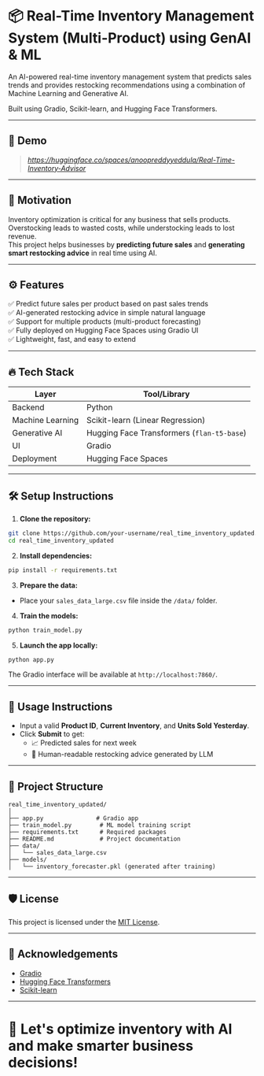 # 📦 Real-Time Inventory Management System (Multi-Product) using GenAI & ML

An AI-powered real-time inventory management system that predicts sales trends and provides restocking recommendations using a combination of Machine Learning and Generative AI.

Built using Gradio, Scikit-learn, and Hugging Face Transformers.

---

## 📸 Demo

> *https://huggingface.co/spaces/anoopreddyyeddula/Real-Time-Inventory-Advisor*

---

## 🧠 Motivation

Inventory optimization is critical for any business that sells products.  
Overstocking leads to wasted costs, while understocking leads to lost revenue.  
This project helps businesses by **predicting future sales** and **generating smart restocking advice** in real time using AI.

---

## ⚙️ Features

✅ Predict future sales per product based on past sales trends  
✅ AI-generated restocking advice in simple natural language  
✅ Support for multiple products (multi-product forecasting)  
✅ Fully deployed on Hugging Face Spaces using Gradio UI  
✅ Lightweight, fast, and easy to extend

---

## 🔥 Tech Stack

| Layer | Tool/Library |
|------|--------------|
| Backend | Python |
| Machine Learning | Scikit-learn (Linear Regression) |
| Generative AI | Hugging Face Transformers (`flan-t5-base`) |
| UI | Gradio |
| Deployment | Hugging Face Spaces |

---

## 🛠 Setup Instructions

1. **Clone the repository:**

```bash
git clone https://github.com/your-username/real_time_inventory_updated.git
cd real_time_inventory_updated
```

2. **Install dependencies:**

```bash
pip install -r requirements.txt
```

3. **Prepare the data:**
- Place your `sales_data_large.csv` file inside the `/data/` folder.

4. **Train the models:**

```bash
python train_model.py
```

5. **Launch the app locally:**

```bash
python app.py
```

The Gradio interface will be available at `http://localhost:7860/`.

---

## 🚀 Usage Instructions

- Input a valid **Product ID**, **Current Inventory**, and **Units Sold Yesterday**.
- Click **Submit** to get:
  - 📈 Predicted sales for next week
  - 🛒 Human-readable restocking advice generated by LLM

---

## 📂 Project Structure

```
real_time_inventory_updated/
│
├── app.py               # Gradio app
├── train_model.py        # ML model training script
├── requirements.txt      # Required packages
├── README.md             # Project documentation
├── data/
│   └── sales_data_large.csv
├── models/
│   └── inventory_forecaster.pkl (generated after training)
```

---

## 🛡 License

This project is licensed under the [MIT License](LICENSE).

---

## 🙌 Acknowledgements

- [Gradio](https://gradio.app/)
- [Hugging Face Transformers](https://huggingface.co/docs/transformers/index)
- [Scikit-learn](https://scikit-learn.org/stable/)

---

# 🚀 Let's optimize inventory with AI and make smarter business decisions!
